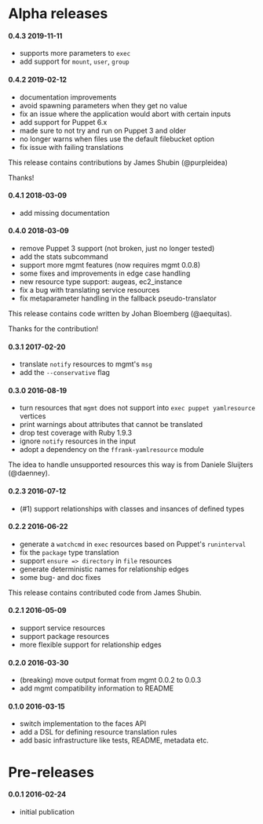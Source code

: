 # Alpha releases

#### 0.4.3 2019-11-11

* supports more parameters to `exec`
* add support for `mount`, `user`, `group`

#### 0.4.2 2019-02-12

 * documentation improvements
 * avoid spawning parameters when they get no value
 * fix an issue where the application would abort with certain inputs
 * add support for Puppet 6.x
 * made sure to not try and run on Puppet 3 and older
 * no longer warns when files use the default filebucket option
 * fix issue with failing translations

This release contains contributions by James Shubin (@purpleidea)

Thanks!

#### 0.4.1 2018-03-09

 * add missing documentation

#### 0.4.0 2018-03-09

 * remove Puppet 3 support (not broken, just no longer tested)
 * add the stats subcommand
 * support more mgmt features (now requires mgmt 0.0.8)
 * some fixes and improvements in edge case handling
 * new resource type support: augeas, ec2_instance
 * fix a bug with translating service resources
 * fix metaparameter handling in the fallback pseudo-translator

This release contains code written by Johan Bloemberg (@aequitas).

Thanks for the contribution!

#### 0.3.1 2017-02-20

 * translate `notify` resources to mgmt's `msg`
 * add the `--conservative` flag

#### 0.3.0 2016-08-19

 * turn resources that `mgmt` does not support into `exec puppet yamlresource` vertices
 * print warnings about attributes that cannot be translated
 * drop test coverage with Ruby 1.9.3
 * ignore `notify` resources in the input
 * adopt a dependency on the `ffrank-yamlresource` module

The idea to handle unsupported resources this way is from Daniele Sluijters (@daenney).

#### 0.2.3 2016-07-12

 * (#1) support relationships with classes and insances of defined types

#### 0.2.2 2016-06-22

 * generate a `watchcmd` in `exec` resources based on Puppet's `runinterval`
 * fix the `package` type translation
 * support `ensure => directory` in `file` resources
 * generate deterministic names for relationship edges
 * some bug- and doc fixes

This release contains contributed code from James Shubin.

#### 0.2.1 2016-05-09

 * support service resources
 * support package resources
 * more flexible support for relationship edges

#### 0.2.0 2016-03-30

 * (breaking) move output format from mgmt 0.0.2 to 0.0.3
 * add mgmt compatibility information to README

#### 0.1.0 2016-03-15

 * switch implementation to the faces API
 * add a DSL for defining resource translation rules
 * add basic infrastructure like tests, README, metadata etc.

# Pre-releases

#### 0.0.1 2016-02-24

 * initial publication
